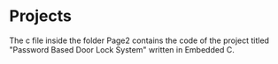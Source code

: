 # Projects
The c file inside the folder Page2 contains the code of the project titled "Password Based Door Lock System" written in Embedded C.
